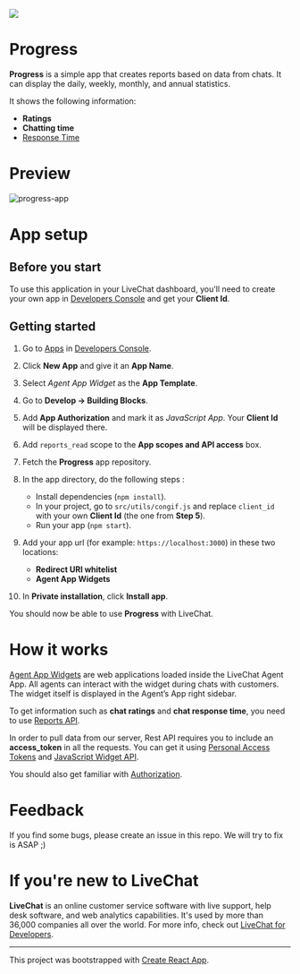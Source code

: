 ![](https://i.ibb.co/Ks6jZc1/progress-icon.png)

# Progress

**Progress** is a simple app that creates reports based on data from chats. It can display the daily, weekly, monthly, and annual statistics.

It shows the following information:

- **Ratings**
- **Chatting time**
- [Response Time](https://docs.livechatinc.com/rest-api/#chats-first-response-time)

# Preview

![progress-app](https://user-images.githubusercontent.com/74930846/218442243-58bdd7dc-bd59-46d2-ae15-e23b6c005c1d.png)

# App setup

## Before you start

To use this application in your LiveChat dashboard, you'll need to create your own app in [Developers Console](https://developers.livechatinc.com/console) and get your **Client Id**.

## Getting started

1. Go to [Apps](https://developers.livechatinc.com/console/apps) in [Developers Console](https://developers.livechatinc.com/console).
2. Click **New App** and give it an **App Name**.
3. Select _Agent App Widget_ as the **App Template**.
4. Go to **Develop -> Building Blocks**.
5. Add **App Authorization** and mark it as _JavaScript App_. Your **Client Id** will be displayed there.
6. Add `reports_read` scope to the **App scopes and API access** box.
7. Fetch the **Progress** app repository.
8. In the app directory, do the following steps :

   - Install dependencies (`npm install`).
   - In your project, go to `src/utils/congif.js` and replace `client_id` with your own **Client Id** (the one from **Step 5**).
   - Run your app (`npm start`).

9. Add your app url (for example: `https://localhost:3000`) in these two locations:

   - **Redirect URI whitelist**
   - **Agent App Widgets**

10. In **Private installation**, click **Install app**.

You should now be able to use **Progress** with LiveChat.

# How it works

[Agent App Widgets](https://docs.livechatinc.com/agent-app-widgets/) are web applications loaded inside the LiveChat Agent App. All agents can interact with the widget during chats with customers. The widget itself is displayed in the Agent’s App right sidebar.

To get information such as **chat ratings** and **chat response time**, you need to use [Reports API](https://developers.livechat.com/docs/data-reporting/reports-api).

In order to pull data from our server, Rest API requires you to include an **access_token** in all the requests. You can get it using [Personal Access Tokens](https://developers.livechat.com/docs/authorization/agent-authorization#personal-access-tokens) and [JavaScript Widget API](https://docs.livechatinc.com/agent-app-widgets/#javascript-api).

You should also get familiar with [Authorization](https://docs.livechatinc.com/authorization/).

# Feedback

If you find some bugs, please create an issue in this repo. We will try to fix is ASAP ;)

# If you're new to LiveChat

**LiveChat** is an online customer service software with live support, help desk software, and web analytics capabilities. It's used by more than 36,000 companies all over the world. For more info, check out [LiveChat for Developers](https://developers.livechatinc.com/).

---

This project was bootstrapped with [Create React App](https://github.com/facebook/create-react-app).
